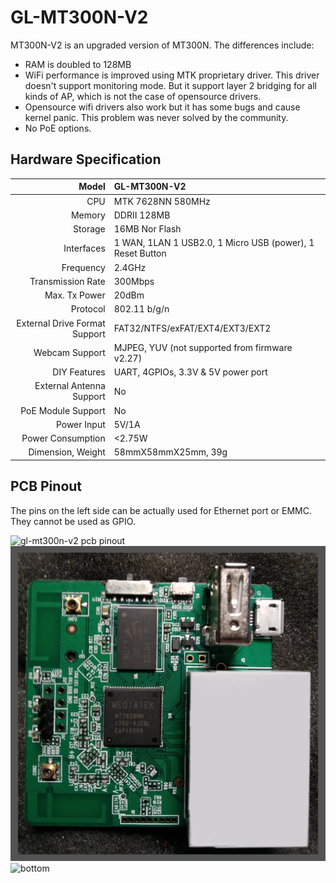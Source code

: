 # GL-MT300N-V2

MT300N-V2 is an upgraded version of MT300N. The differences include:

* RAM is doubled to 128MB
* WiFi performance is improved using MTK proprietary driver. This driver doesn't support monitoring mode. But it support layer 2 bridging for all kinds of AP, which is not the case of opensource drivers.
* Opensource wifi drivers also work but it has some bugs and cause kernel panic. This problem was never solved by the community.  
* No PoE options.



##  Hardware Specification

|                         Model | GL-MT300N-V2                             |
| ----------------------------: | :--------------------------------------- |
|                           CPU | MTK 7628NN 580MHz                        |
|                        Memory | DDRII 128MB                              |
|                       Storage | 16MB Nor Flash                           |
|                    Interfaces | 1 WAN, 1LAN 1 USB2.0, 1 Micro USB (power), 1 Reset Button |
|                     Frequency | 2.4GHz                                   |
|             Transmission Rate | 300Mbps                                  |
|                 Max. Tx Power | 20dBm                                    |
|                      Protocol | 802.11 b/g/n                             |
| External Drive Format Support | FAT32/NTFS/exFAT/EXT4/EXT3/EXT2          |
|                Webcam Support | MJPEG, YUV (not supported from firmware v2.27) |
|                  DIY Features | UART, 4GPIOs, 3.3V & 5V power port       |
|      External Antenna Support | No                                       |
|            PoE Module Support | No                                       |
|                   Power Input | 5V/1A                                    |
|             Power Consumption | <2.75W                                   |
|             Dimension, Weight | 58mmX58mmX25mm, 39g                      |



## PCB Pinout

The pins on the left side can be actually used for Ethernet port or EMMC. They cannot be used as GPIO.

![gl-mt300n-v2 pcb pinout](https://static.gl-inet.com/docs/en/2.x/hardware/mt300n-v2/src/GL-MT300N-V2_PINOUT-1.jpg)
![top](pictures/top.jpg)
![bottom](pictures/bottom.jpg)
